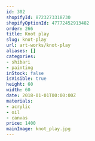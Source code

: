 ```yaml
---
id: 302
shopifyId: 8723273318730
shopifyOptionId: 47772452913482
order: 266
title: Knot play
slug: knot-play
url: art-works/knot-play
aliases: []
categories:
- shibari
- painting
inStock: false
isVisible: true
height: 60
width: 60
date: 2018-01-01T00:00:00Z
materials:
- acrylic
- oil
- canvas
price: 1400
mainImage: knot_play.jpg
---
```

